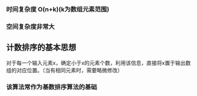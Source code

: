 ### 时间复杂度 O(n+k)(k为数组元素范围)
### 空间复杂度非常大
## 计数排序的基本思想
对于每一个输入元素x，确定小于x的元素个数，利用该信息，直接将x置于输出数组的对应位置。（当有相同元素时，需要略微修改）
### 该算法常作为基数排序算法的基础

